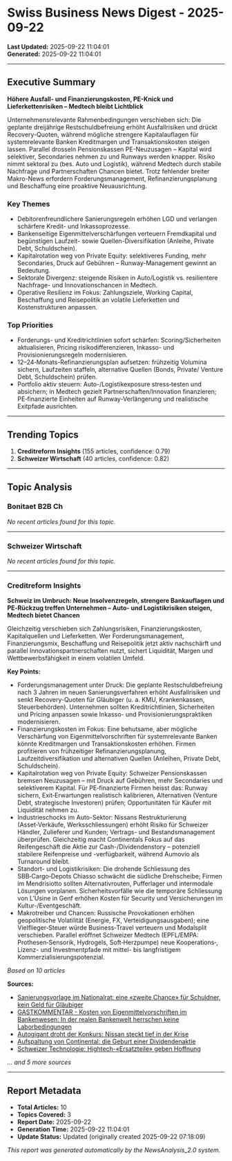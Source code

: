 # Swiss Business News Digest - 2025-09-22

**Last Updated:** 2025-09-22 11:04:01  
**Generated:** 2025-09-22 11:04:01

---

## Executive Summary

**Höhere Ausfall- und Finanzierungskosten, PE-Knick und Lieferkettenrisiken – Medtech bleibt Lichtblick**

Unternehmensrelevante Rahmenbedingungen verschieben sich: Die geplante dreijährige Restschuldbefreiung erhöht Ausfallrisiken und drückt Recovery-Quoten, während mögliche strengere Kapitalauflagen für systemrelevante Banken Kreditmargen und Transaktionskosten steigen lassen. Parallel drosseln Pensionskassen PE-Neuzusagen – Kapital wird selektiver, Secondaries nehmen zu und Runways werden knapper. Risiko nimmt sektoral zu (bes. Auto und Logistik), während Medtech durch stabile Nachfrage und Partnerschaften Chancen bietet. Trotz fehlender breiter Makro-News erfordern Forderungsmanagement, Refinanzierungsplanung und Beschaffung eine proaktive Neuausrichtung.


### Key Themes

- Debitorenfreundlichere Sanierungsregeln erhöhen LGD und verlangen schärfere Kredit- und Inkassoprozesse.
- Bankenseitige Eigenmittelverschärfungen verteuern Fremdkapital und begünstigen Laufzeit- sowie Quellen-Diversifikation (Anleihe, Private Debt, Schuldschein).
- Kapitalrotation weg von Private Equity: selektiveres Funding, mehr Secondaries, Druck auf Gebühren – Runway-Management gewinnt an Bedeutung.
- Sektorale Divergenz: steigende Risiken in Auto/Logistik vs. resilientere Nachfrage- und Innovationschancen in Medtech.
- Operative Resilienz im Fokus: Zahlungsziele, Working Capital, Beschaffung und Reisepolitik an volatile Lieferketten und Kostenstrukturen anpassen.




### Top Priorities

- Forderungs- und Kreditrichtlinien sofort schärfen: Scoring/Sicherheiten aktualisieren, Pricing risikodifferenzieren, Inkasso- und Provisionierungsregeln modernisieren.
- 12–24‑Monats-Refinanzierungsplan aufsetzen: frühzeitig Volumina sichern, Laufzeiten staffeln, alternative Quellen (Bonds, Private/ Venture Debt, Schuldschein) prüfen.
- Portfolio aktiv steuern: Auto-/Logistikexposure stress‑testen und absichern; in Medtech gezielt Partnerschaften/Innovation finanzieren; PE‑finanzierte Einheiten auf Runway-Verlängerung und realistische Exitpfade ausrichten.



---

## Trending Topics


1. **Creditreform Insights** (155 articles, confidence: 0.79)
2. **Schweizer Wirtschaft** (40 articles, confidence: 0.82)



---

## Topic Analysis


### Bonitaet B2B Ch

*No recent articles found for this topic.*


---


### Schweizer Wirtschaft

*No recent articles found for this topic.*


---


### Creditreform Insights

**Schweiz im Umbruch: Neue Insolvenzregeln, strengere Bankauflagen und PE‑Rückzug treffen Unternehmen – Auto- und Logistikrisiken steigen, Medtech bietet Chancen**

Gleichzeitig verschieben sich Zahlungsrisiken, Finanzierungskosten, Kapitalquellen und Lieferketten. Wer Forderungsmanagement, Finanzierungsmix, Beschaffung und Reisepolitik jetzt aktiv nachschärft und parallel Innovationspartnerschaften nutzt, sichert Liquidität, Margen und Wettbewerbsfähigkeit in einem volatilen Umfeld.


**Key Points:**

- Forderungsmanagement unter Druck: Die geplante Restschuldbefreiung nach 3 Jahren im neuen Sanierungsverfahren erhöht Ausfallrisiken und senkt Recovery-Quoten für Gläubiger (u. a. KMU, Krankenkassen, Steuerbehörden). Unternehmen sollten Kreditrichtlinien, Sicherheiten und Pricing anpassen sowie Inkasso- und Provisionierungspraktiken modernisieren.
- Finanzierungskosten im Fokus: Eine behutsame, aber mögliche Verschärfung von Eigenmittelvorschriften für systemrelevante Banken könnte Kreditmargen und Transaktionskosten erhöhen. Firmen profitieren von frühzeitiger Refinanzierungsplanung, Laufzeitdiversifikation und alternativen Quellen (Anleihen, Private Debt, Schuldschein).
- Kapitalrotation weg von Private Equity: Schweizer Pensionskassen bremsen Neuzusagen – mit Druck auf Gebühren, mehr Secondaries und selektiverem Kapital. Für PE‑finanzierte Firmen heisst das: Runway sichern, Exit‑Erwartungen realistisch kalibrieren, Alternativen (Venture Debt, strategische Investoren) prüfen; Opportunitäten für Käufer mit Liquidität nehmen zu.
- Industrieschocks im Auto-Sektor: Nissans Restrukturierung (Asset‑Verkäufe, Werksschliessungen) erhöht Risiko für Schweizer Händler, Zulieferer und Kunden; Vertrags- und Bestandsmanagement überprüfen. Gleichzeitig macht Continentals Fokus auf das Reifengeschäft die Aktie zur Cash-/Dividendenstory – potenziell stabilere Reifenpreise und -verfügbarkeit, während Aumovio als Turnaround bleibt.
- Standort- und Logistikrisiken: Die drohende Schliessung des SBB‑Cargo‑Depots Chiasso schwächt die südliche Drehscheibe; Firmen im Mendrisiotto sollten Alternativrouten, Pufferlager und intermodale Lösungen vorplanen. Sicherheitsvorfälle wie die temporäre Schliessung von L’Usine in Genf erhöhen Kosten für Security und Versicherungen im Kultur-/Eventgeschäft.
- Makrotreiber und Chancen: Russische Provokationen erhöhen geopolitische Volatilität (Energie, FX, Verteidigungsausgaben); eine Vielflieger‑Steuer würde Business‑Travel verteuern und Modalsplit verschieben. Parallel eröffnet Schweizer Medtech (EPFL/EMPA: Prothesen‑Sensorik, Hydrogels, Soft‑Herzpumpe) neue Kooperations‑, Lizenz- und Investmentpfade mit mittel- bis langfristigem Kommerzialisierungspotenzial.



*Based on 10 articles*


**Sources:**
- [Sanierungsvorlage im Nationalrat: eine «zweite Chance» für Schuldner, kein Geld für Gläubiger](https://www.nzz.ch/schweiz/sanierungsvorlage-im-nationalrat-eine-zweite-chance-fuer-schuldner-kein-geld-fuer-glaeubiger-ld.1902872)
- [GASTKOMMENTAR - Kosten von Eigenmittelvorschriften im Bankenwesen: In der realen Bankenwelt herrschen keine Laborbedingungen](https://www.nzz.ch/meinung/kosten-von-eigenmittelvorschriften-im-bankenwesen-in-der-realen-bankenwelt-herrschen-keine-laborbedingungen-ld.1901493)
- [Autogigant droht der Konkurs: Nissan steckt tief in der Krise](https://www.blick.ch/auto/nissan-in-der-krise-autogigant-droht-der-konkurs-id21213051.html)
- [Aufspaltung von Continental: die Geburt einer Dividendenaktie](https://www.nzz.ch/finanzen/aufspaltung-von-continental-die-geburt-einer-dividendenaktie-ld.1903307)
- [Schweizer Technologie: Hightech-«Ersatzteile» geben Hoffnung](https://www.nau.ch/news/wirtschaft/schweizer-technologie-hightech-ersatzteile-geben-hoffnung-67045772)

*... and 5 more sources*





---



## Report Metadata

- **Total Articles:** 10
- **Topics Covered:** 3
- **Report Date:** 2025-09-22
- **Generation Time:** 2025-09-22 11:04:01
- **Update Status:** Updated (originally created 2025-09-22 07:18:09)


*This report was generated automatically by the NewsAnalysis_2.0 system.*